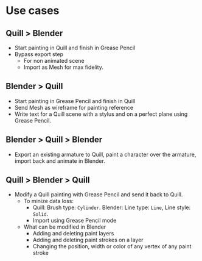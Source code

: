 # Use cases

## Quill > Blender

- Start painting in Quill and finish in Grease Pencil
- Bypass export step
    - For non animated scene
    - Import as Mesh for max fidelity.


## Blender > Quill

- Start painting in Grease Pencil and finish in Quill
- Send Mesh as wireframe for painting reference
- Write text for a Quill scene with a stylus and on a perfect plane using Grease Pencil.


## Blender > Quill > Blender

- Export an existing armature to Quill, paint a character over the armature, import back and animate in Blender.


## Quill > Blender > Quill

- Modify a Quill painting with Grease Pencil and send it back to Quill.
    - To minize data loss:
        - Quill: Brush type: `Cylinder`. Blender: Line type: `Line`, Line style: `Solid`.
        - Import using Grease Pencil mode
    - What can be modified in Blender
        - Adding and deleting paint layers
        - Adding and deleting paint strokes on a layer
        - Changing the position, width or color of any vertex of any paint stroke


